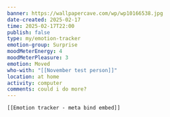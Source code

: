 ```yaml
---
banner: https://wallpapercave.com/wp/wp10166538.jpg
date-created: 2025-02-17
time: 2025-02-17T22:00
publish: false
type: my/emotion-tracker
emotion-group: Surprise
moodMeterEnergy: 4
moodMeterPleasure: 3
emotion: Moved
who-with: "[[November test person]]"
location: at home
activity: computer
comments: could i do more?
---
```


```meta-bind-embed
[[Emotion tracker - meta bind embed]]
```